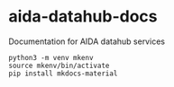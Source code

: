 # aida-datahub-docs
Documentation for AIDA datahub services

```
python3 -m venv mkenv
source mkenv/bin/activate
pip install mkdocs-material
```
